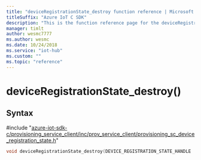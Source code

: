 ```yaml
---                             
title: "deviceRegistrationState_destroy function reference | Microsoft Docs" 
titleSuffix: "Azure IoT C SDK"            
description: "This is the function reference page for the deviceRegistrationState_destroy() function in the Azure IoT C SDK. This SDK is used with Azure IoT Hub and Azure IoT Hub Device Provisioning Service"            
manager: timlt                 
author: wesmc7777              
ms.author: wesmc               
ms.date: 10/24/2018                    
ms.service: "iot-hub"             
ms.custom: ""                
ms.topic: "reference"        
---                            
```


# deviceRegistrationState_destroy()

## Syntax

\#include "[azure-iot-sdk-c/provisioning_service_client/inc/prov_service_client/provisioning_sc_device_registration_state.h](../provisioning-sc-device-registration-state-h.md)"  
```C
void deviceRegistrationState_destroy(DEVICE_REGISTRATION_STATE_HANDLE  device_reg_state);
```


